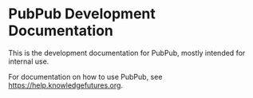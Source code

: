 # PubPub Development Documentation

This is the development documentation for PubPub, mostly intended for internal use.

For documentation on how to use PubPub, see <https://help.knowledgefutures.org>.
